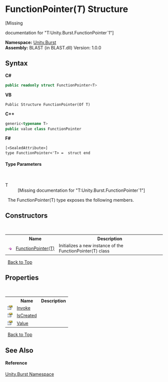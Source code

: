 # FunctionPointer(*T*) Structure
 

\[Missing <summary> documentation for "T:Unity.Burst.FunctionPointer`1"\]

**Namespace:**&nbsp;<a href="5a6f45ad-2919-b11a-42a7-d65af235ae07.md">Unity.Burst</a><br />**Assembly:**&nbsp;BLAST (in BLAST.dll) Version: 1.0.0

## Syntax

**C#**<br />
``` C#
public readonly struct FunctionPointer<T>

```

**VB**<br />
``` VB
Public Structure FunctionPointer(Of T)
```

**C++**<br />
``` C++
generic<typename T>
public value class FunctionPointer
```

**F#**<br />
``` F#
[<SealedAttribute>]
type FunctionPointer<'T> =  struct end
```


#### Type Parameters
&nbsp;<dl><dt>T</dt><dd>\[Missing <typeparam name="T"/> documentation for "T:Unity.Burst.FunctionPointer`1"\]</dd></dl>&nbsp;
The FunctionPointer(T) type exposes the following members.


## Constructors
&nbsp;<table><tr><th></th><th>Name</th><th>Description</th></tr><tr><td>![Public method](media/pubmethod.gif "Public method")</td><td><a href="3fbe1ac7-701d-6275-415e-bb668930603d.md">FunctionPointer(T)</a></td><td>
Initializes a new instance of the FunctionPointer(T) class</td></tr></table>&nbsp;
<a href="#functionpointer(*t*)-structure">Back to Top</a>

## Properties
&nbsp;<table><tr><th></th><th>Name</th><th>Description</th></tr><tr><td>![Public property](media/pubproperty.gif "Public property")</td><td><a href="af4dfaf6-1175-b14b-e77e-28205affc037.md">Invoke</a></td><td /></tr><tr><td>![Public property](media/pubproperty.gif "Public property")</td><td><a href="cc88b2f9-017c-a03f-e282-9dd333296a64.md">IsCreated</a></td><td /></tr><tr><td>![Public property](media/pubproperty.gif "Public property")</td><td><a href="298d6498-cf33-d637-5cf7-2dbd3faab246.md">Value</a></td><td /></tr></table>&nbsp;
<a href="#functionpointer(*t*)-structure">Back to Top</a>

## See Also


#### Reference
<a href="5a6f45ad-2919-b11a-42a7-d65af235ae07.md">Unity.Burst Namespace</a><br />